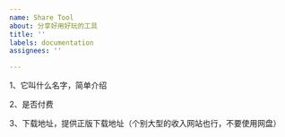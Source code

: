 ```yaml
---
name: Share Tool
about: 分享好用好玩的工具
title: ''
labels: documentation
assignees: ''

---
```


1、它叫什么名字，简单介绍

2、是否付费

3、下载地址，提供正版下载地址（个别大型的收入网站也行，不要使用网盘）
